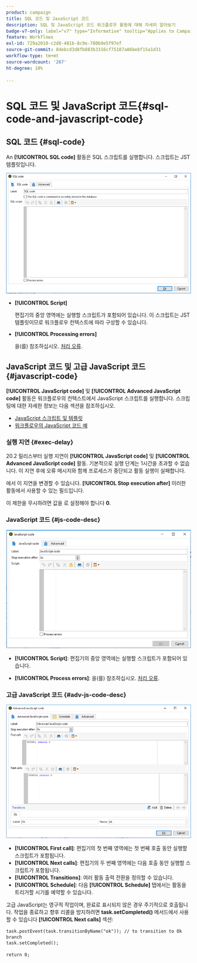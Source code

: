 ```yaml
---
product: campaign
title: SQL 코드 및 JavaScript 코드
description: SQL 및 JavaScript 코드 워크플로우 활동에 대해 자세히 알아보기
badge-v7-only: label="v7" type="Informative" tooltip="Applies to Campaign Classic v7 only"
feature: Workflows
exl-id: 729a2010-c2d8-481b-8c9e-780b9e5f97ef
source-git-commit: 8debcd3d8fb883b3316cf75187a86bebf15a1d31
workflow-type: tm+mt
source-wordcount: '267'
ht-degree: 10%

---
```


# SQL 코드 및 JavaScript 코드{#sql-code-and-javascript-code}



## SQL 코드 {#sql-code}

An **[!UICONTROL SQL code]** 활동은 SQL 스크립트를 실행합니다. 스크립트는 JST 템플릿입니다.

![](assets/sql_code.png)

* **[!UICONTROL Script]**

   편집기의 중앙 영역에는 실행할 스크립트가 포함되어 있습니다. 이 스크립트는 JST 템플릿이므로 워크플로우 컨텍스트에 따라 구성할 수 있습니다.

* **[!UICONTROL Processing errors]**

   을(를) 참조하십시오. [처리 오류](monitoring-workflow-execution.md#processing-errors).

## JavaScript 코드 및 고급 JavaScript 코드 {#javascript-code}

**[!UICONTROL JavaScript code]** 및 **[!UICONTROL Advanced JavaScript code]** 활동은 워크플로우의 컨텍스트에서 JavaScript 스크립트를 실행합니다. 스크립팅에 대한 자세한 정보는 다음 섹션을 참조하십시오.

* [JavaScript 스크립트 및 템플릿](javascript-scripts-and-templates.md)
* [워크플로우의 JavaScript 코드 예](javascript-in-workflows.md)

### 실행 지연 {#exec-delay}

20.2 릴리스부터 실행 지연이 **[!UICONTROL JavaScript code]** 및 **[!UICONTROL Advanced JavaScript code]** 활동. 기본적으로 실행 단계는 1시간을 초과할 수 없습니다. 이 지연 후에 오류 메시지와 함께 프로세스가 중단되고 활동 실행이 실패합니다.

에서 이 지연을 변경할 수 있습니다. **[!UICONTROL Stop execution after]** 이러한 활동에서 사용할 수 있는 필드입니다.

이 제한을 무시하려면 값을 로 설정해야 합니다 **0**.

### JavaScript 코드 {#js-code-desc}

![](assets/javascript_code.png)

* **[!UICONTROL Script]**: 편집기의 중앙 영역에는 실행할 스크립트가 포함되어 있습니다.

* **[!UICONTROL Process errors]**: 을(를) 참조하십시오. [처리 오류](monitoring-workflow-execution.md#processing-errors).

### 고급 JavaScript 코드 {#adv-js-code-desc}

![](assets/advanced_javascript_code.png)

* **[!UICONTROL First call]**: 편집기의 첫 번째 영역에는 첫 번째 호출 동안 실행할 스크립트가 포함됩니다.
* **[!UICONTROL Next calls]**: 편집기의 두 번째 영역에는 다음 호출 동안 실행할 스크립트가 포함됩니다.
* **[!UICONTROL Transitions]**: 여러 활동 출력 전환을 정의할 수 있습니다.
* **[!UICONTROL Schedule]**: 다음 **[!UICONTROL Schedule]** 탭에서는 활동을 트리거할 시기를 예약할 수 있습니다.

고급 JavaScript는 영구적 작업이며, 완료로 표시되지 않은 경우 주기적으로 호출됩니다. 작업을 종료하고 향후 리콜을 방지하려면 **task.setCompleted()** 메서드에서 사용할 수 있습니다 **[!UICONTROL Next calls]** 섹션:

```
task.postEvent(task.transitionByName("ok")); // to transition to Ok branch
task.setCompleted();

return 0;
```
